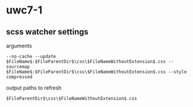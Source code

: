 # uwc7-1

## scss watcher settings

arguments

    --no-cache --update $FileName$:$FileParentDir$\css\$FileNameWithoutExtension$.css --sourcemap $FileName$:$FileParentDir$\css\$FileNameWithoutExtension$.css --style compressed 

output paths to refresh

    $FileParentDir$\css\$FileNameWithoutExtension$.css